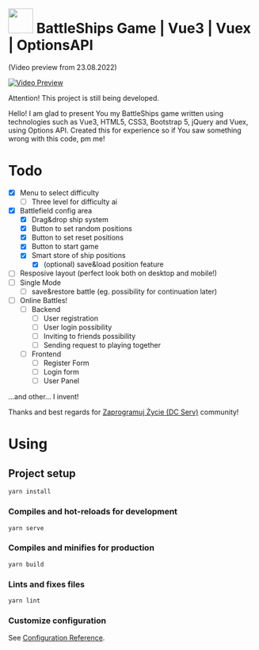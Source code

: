 # <img src="https://raw.githubusercontent.com/FortAwesome/Font-Awesome/6.x/svgs/solid/ship.svg" width="50" height="50"> BattleShips Game | Vue3 | Vuex | OptionsAPI


(Video preview from 23.08.2022)

[![Video Preview](https://img.youtube.com/vi/8nA4GZM-BUo/0.jpg)](https://www.youtube.com/watch?v=8nA4GZM-BUo)




Attention! This project is still being developed.

Hello! I am glad to present You my BattleShips game written using technologies such as Vue3, HTML5, CSS3, Bootstrap 5, jQuery and Vuex, using Options API. Created this for experience so if You saw something wrong with this code, pm me!

# Todo
- [x] Menu to select difficulty
  - [ ] Three level for difficulty ai
- [x] Battlefield config area
  - [x] Drag&drop ship system
  - [x] Button to set random positions
  - [x] Button to set reset positions
  - [x] Button to start game
  - [x] Smart store of ship positions
    - [x] (optional) save&load position feature
- [ ] Resposive layout (perfect look both on desktop and mobile!)
- [ ] Single Mode
  - [ ] save&restore battle (eg. possibility for continuation later)
- [ ] Online Battles!
  - [ ] Backend
    - [ ] User registration
    - [ ] User login possibility
    - [ ] Inviting to friends possibility
    - [ ] Sending request to playing together
  - [ ] Frontend
    - [ ] Register Form
    - [ ] Login form
    - [ ] User Panel

...and other... I invent!

Thanks and best regards for [Zaprogramuj Życie (DC Serv)](https://discord.gg/ejHpMwxnnJ) community!


# Using

## Project setup
```
yarn install
```

### Compiles and hot-reloads for development
```
yarn serve
```

### Compiles and minifies for production
```
yarn build
```

### Lints and fixes files
```
yarn lint
```

### Customize configuration
See [Configuration Reference](https://cli.vuejs.org/config/).
